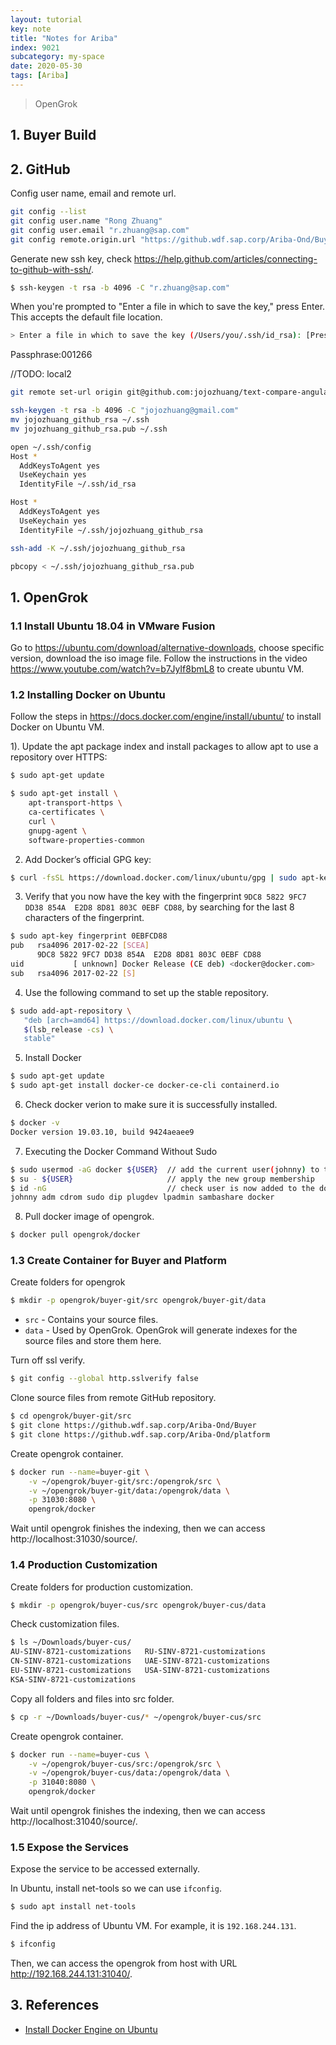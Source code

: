 ```yaml
---
layout: tutorial
key: note
title: "Notes for Ariba"
index: 9021
subcategory: my-space
date: 2020-05-30
tags: [Ariba]
---
```


> OpenGrok
## 1. Buyer Build

## 2. GitHub
Config user name, email and remote url.
```sh
git config --list  
git config user.name "Rong Zhuang"
git config user.email "r.zhuang@sap.com"
git config remote.origin.url "https://github.wdf.sap.corp/Ariba-Ond/Buyer.git"
```

Generate new ssh key, check https://help.github.com/articles/connecting-to-github-with-ssh/.
```sh
$ ssh-keygen -t rsa -b 4096 -C "r.zhuang@sap.com"
```
When you're prompted to "Enter a file in which to save the key," press Enter. This accepts the default file location.
```sh
> Enter a file in which to save the key (/Users/you/.ssh/id_rsa): [Press enter]
```
Passphrase:001266

//TODO: local2
```sh
git remote set-url origin git@github.com:jojozhuang/text-compare-angular.git

ssh-keygen -t rsa -b 4096 -C "jojozhuang@gmail.com"
mv jojozhuang_github_rsa ~/.ssh
mv jojozhuang_github_rsa.pub ~/.ssh

open ~/.ssh/config
Host *
  AddKeysToAgent yes
  UseKeychain yes
  IdentityFile ~/.ssh/id_rsa

Host *
  AddKeysToAgent yes
  UseKeychain yes
  IdentityFile ~/.ssh/jojozhuang_github_rsa

ssh-add -K ~/.ssh/jojozhuang_github_rsa

pbcopy < ~/.ssh/jojozhuang_github_rsa.pub

```


## 1. OpenGrok
### 1.1 Install Ubuntu 18.04 in VMware Fusion
Go to https://ubuntu.com/download/alternative-downloads, choose specific version, download the iso image file. Follow the instructions in the video https://www.youtube.com/watch?v=b7JyIf8bmL8 to create ubuntu VM.
### 1.2 Installing Docker on Ubuntu
Follow the steps in https://docs.docker.com/engine/install/ubuntu/ to install Docker on Ubuntu VM.

1). Update the apt package index and install packages to allow apt to use a repository over HTTPS:
```sh
$ sudo apt-get update

$ sudo apt-get install \
    apt-transport-https \
    ca-certificates \
    curl \
    gnupg-agent \
    software-properties-common
```
2) Add Docker’s official GPG key:
```sh
$ curl -fsSL https://download.docker.com/linux/ubuntu/gpg | sudo apt-key add -
```
3) Verify that you now have the key with the fingerprint `9DC8 5822 9FC7 DD38 854A  E2D8 8D81 803C 0EBF CD88`, by searching for the last 8 characters of the fingerprint.
```sh
$ sudo apt-key fingerprint 0EBFCD88
pub   rsa4096 2017-02-22 [SCEA]
      9DC8 5822 9FC7 DD38 854A  E2D8 8D81 803C 0EBF CD88
uid           [ unknown] Docker Release (CE deb) <docker@docker.com>
sub   rsa4096 2017-02-22 [S]
```
4) Use the following command to set up the stable repository.
```sh
$ sudo add-apt-repository \
   "deb [arch=amd64] https://download.docker.com/linux/ubuntu \
   $(lsb_release -cs) \
   stable"
 ```
5) Install Docker
```sh
$ sudo apt-get update
$ sudo apt-get install docker-ce docker-ce-cli containerd.io
```
6) Check docker verion to make sure it is successfully installed.
```sh
$ docker -v
Docker version 19.03.10, build 9424aeaee9
```
7) Executing the Docker Command Without Sudo
```sh
$ sudo usermod -aG docker ${USER}  // add the current user(johnny) to the docker group
$ su - ${USER}                     // apply the new group membership
$ id -nG                           // check user is now added to the docker group
johnny adm cdrom sudo dip plugdev lpadmin sambashare docker
```
8) Pull docker image of opengrok.
```sh
$ docker pull opengrok/docker
```
### 1.3 Create Container for Buyer and Platform
Create folders for opengrok
```sh
$ mkdir -p opengrok/buyer-git/src opengrok/buyer-git/data
```
* `src` - Contains your source files.
* `data` - Used by OpenGrok. OpenGrok will generate indexes for the source files and store them here.

Turn off ssl verify.
```sh
$ git config --global http.sslverify false
```
Clone source files from remote GitHub repository.
```sh
$ cd opengrok/buyer-git/src
$ git clone https://github.wdf.sap.corp/Ariba-Ond/Buyer
$ git clone https://github.wdf.sap.corp/Ariba-Ond/platform
```
Create opengrok container.
```sh
$ docker run --name=buyer-git \
    -v ~/opengrok/buyer-git/src:/opengrok/src \
    -v ~/opengrok/buyer-git/data:/opengrok/data \
    -p 31030:8080 \
    opengrok/docker
```
Wait until opengrok finishes the indexing, then we can access http://localhost:31030/source/.
### 1.4 Production Customization
Create folders for production customization.
```sh
$ mkdir -p opengrok/buyer-cus/src opengrok/buyer-cus/data
```
Check customization files.
```sh
$ ls ~/Downloads/buyer-cus/
AU-SINV-8721-customizations   RU-SINV-8721-customizations
CN-SINV-8721-customizations   UAE-SINV-8721-customizations
EU-SINV-8721-customizations   USA-SINV-8721-customizations
KSA-SINV-8721-customizations
```
Copy all folders and files into src folder.
```sh
$ cp -r ~/Downloads/buyer-cus/* ~/opengrok/buyer-cus/src
```
Create opengrok container.
```sh
$ docker run --name=buyer-cus \
    -v ~/opengrok/buyer-cus/src:/opengrok/src \
    -v ~/opengrok/buyer-cus/data:/opengrok/data \
    -p 31040:8080 \
    opengrok/docker
```
Wait until opengrok finishes the indexing, then we can access http://localhost:31040/source/.
### 1.5 Expose the Services
Expose the service to be accessed externally.

In Ubuntu, install net-tools so we can use `ifconfig`.
```sh
$ sudo apt install net-tools
```
Find the ip address of Ubuntu VM. For example, it is `192.168.244.131`.
```sh
$ ifconfig
```
Then, we can access the opengrok from host with URL http://192.168.244.131:31040/.

## 3. References
* [Install Docker Engine on Ubuntu](https://docs.docker.com/engine/install/ubuntu/)
